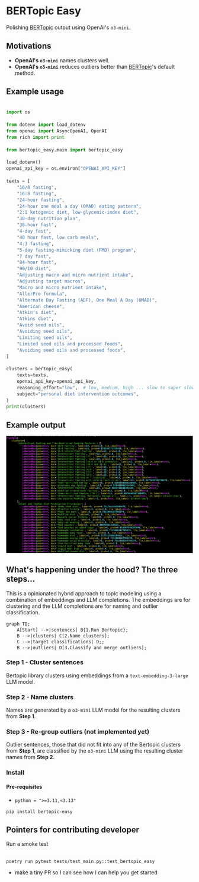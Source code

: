 # BERTopic Easy

Polishing [BERTopic](https://maartengr.github.io/BERTopic/index.html) output using OpenAI's `o3-mini`.

## Motivations

-   **OpenAI's `o3-mini`** names clusters well.
-   **OpenAI's `o3-mini`** reduces outliers better than [BERTopic](https://maartengr.github.io/BERTopic/index.html)'s default method.

## Example usage

```python

import os

from dotenv import load_dotenv
from openai import AsyncOpenAI, OpenAI
from rich import print

from bertopic_easy.main import bertopic_easy

load_dotenv()
openai_api_key = os.environ["OPENAI_API_KEY"]

texts = [
    "16/8 fasting",
    "16:8 fasting",
    "24-hour fasting",
    "24-hour one meal a day (OMAD) eating pattern",
    "2:1 ketogenic diet, low-glycemic-index diet",
    "30-day nutrition plan",
    "36-hour fast",
    "4-day fast",
    "40 hour fast, low carb meals",
    "4:3 fasting",
    "5-day fasting-mimicking diet (FMD) program",
    "7 day fast",
    "84-hour fast",
    "90/10 diet",
    "Adjusting macro and micro nutrient intake",
    "Adjusting target macros",
    "Macro and micro nutrient intake",
    "AllerPro formula",
    "Alternate Day Fasting (ADF), One Meal A Day (OMAD)",
    "American cheese",
    "Atkin's diet",
    "Atkins diet",
    "Avoid seed oils",
    "Avoiding seed oils",
    "Limiting seed oils",
    "Limited seed oils and processed foods",
    "Avoiding seed oils and processed foods",
]

clusters = bertopic_easy(
    texts=texts,
    openai_api_key=openai_api_key,
    reasoning_effort="low",  # low, medium, high ... slow to super slow
    subject="personal diet intervention outcomes",
)
print(clusters)


```

## Example output

![pytest output](images/polished_clusters.png)

## What's happening under the hood? The three steps...

This is a opinionated hybrid approach to topic modeling using a combination of
embeddings and LLM completions. The embeddings are for clustering and the LLM
completions are for naming and outlier classification.

```mermaid
graph TD;
    A[Start] -->|sentences| B{1.Run Bertopic};
    B -->|clusters| C[2.Name clusters];
    C -->|target classifications| D;;
    B -->|outliers| D[3.Classify and merge outliers];
```

### Step 1 - Cluster sentences

Bertopic library clusters using embeddings from a `text-embedding-3-large` LLM model.

### Step 2 - Name clusters

Names are generated by a `o3-mini` LLM model for the resulting clusters from **Step 1**.

### Step 3 - Re-group outliers (not implemented yet)

Outlier sentences, those that did not fit into any of the Bertopic clusters
from **Step 1**, are classified by the `o3-mini` LLM using the resulting
cluster names from **Step 2**.

### Install

#### Pre-requisites

-   `python = ">=3.11,<3.13"`

```shell
pip install bertopic-easy
```

## Pointers for contributing developer

Run a smoke test

```shell

poetry run pytest tests/test_main.py::test_bertopic_easy
```

-   make a tiny PR so I can see how I can help you get started
